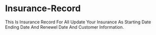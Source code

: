 # Insurance-Record
This Is Insurance Record For All Update Your Insurance As Starting Date Ending Date And Renewel Date And Customer Information.
